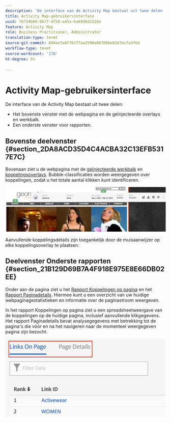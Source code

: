 ```yaml
---
description: 'De interface van de Activity Map bestaat uit twee delen '
title: Activity Map-gebruikersinterface
uuid: f6734b60-0b77-4f50-a45a-6a6936d1524e
feature: Activity Map
role: Business Practitioner, Administrator
translation-type: tm+mt
source-git-commit: 894ee7a8f761f7aa2590e06708be82e7ecfa3f6d
workflow-type: tm+mt
source-wordcount: '178'
ht-degree: 5%

---
```



# Activity Map-gebruikersinterface

De interface van de Activity Map bestaat uit twee delen:

* Het bovenste venster met de webpagina en de geïnjecteerde overlays en werkbalk.
* Een onderste venster voor rapporten.

## Bovenste deelvenster {#section_2DA8ACD35D4C4ACBA32C13EFB5317E7C}

Bovenaan ziet u de webpagina met de [geïnjecteerde werkbalk](/help/analyze/activity-map/activitymap-standard-live.md) en [koppelingsoverlays](/help/analyze/activity-map/activitymap-gainerslosers.md). Bubble-classificaties worden weergegeven over koppelingen, zodat u het totale aantal klikken kunt identificeren.

![](assets/top_panel.png)

Aanvullende koppelingsdetails zijn toegankelijk door de muisaanwijzer op elke koppelingsoverlay te plaatsen:

## Deelvenster Onderste rapporten {#section_21B129D69B7A4F918E975E8E66DB02EE}

Onder aan de pagina ziet u het [Rapport Koppelingen op pagina](/help/analyze/activity-map/activitymap-links-report.md) en het [Rapport Paginadetails](/help/analyze/activity-map/activitymap-page-flow.md). Hiermee kunt u een overzicht van uw huidige webpaginagestatistieken en informatie over de paginastroom weergeven.

In het rapport Koppelingen op pagina ziet u een spreadsheetweergave van de koppelingen op de huidige pagina, inclusief aanvullende klikgegevens. Het rapport Paginadetails bevat analysegegevens met betrekking tot de pagina&#39;s die vóór en na het navigeren naar de momenteel weergegeven pagina zijn bezocht.

![](assets/bottom_panel.png)

